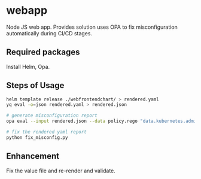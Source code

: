 # webapp
Node JS web app. Provides solution uses OPA to fix misconfiguration automatically during CI/CD stages.

## Required packages

Install Helm, Opa.

## Steps of Usage

```bash
helm template release ./webfrontendchart/ > rendered.yaml
yq eval -o=json rendered.yaml > rendered.json

# generate misconfiguration report
opa eval --input rendered.json --data policy.rego "data.kubernetes.admission.deny" -f pretty > misconfig_report.txt

# fix the rendered yaml report
python fix_misconfig.py
```
## Enhancement
Fix the value file and re-render and validate.
